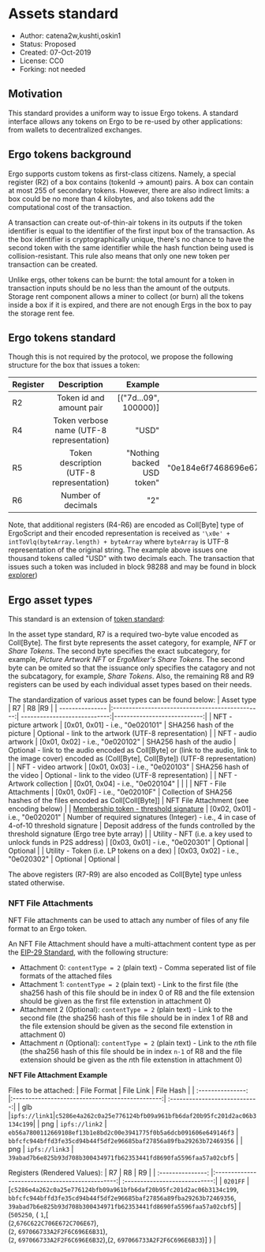 # Assets standard

* Author: catena2w,kushti,oskin1
* Status: Proposed
* Created: 07-Oct-2019
* License: CC0
* Forking: not needed 

## Motivation 

This standard provides a uniform way to issue Ergo tokens.
A standard interface allows any tokens on Ergo to be re-used by other applications: from wallets to decentralized exchanges.


## Ergo tokens background

Ergo supports custom tokens as first-class citizens.
Namely, a special register (R2) of a box contains (tokenId -> amount) pairs.
A box can contain at most 255 of secondary tokens. However, there are also indirect limits: a box could be no more than 4 kilobytes, and also tokens add the computational cost of the transaction.

A transaction can create out-of-thin-air tokens in its outputs if the token identifier is equal to the identifier of the first input box of the transaction.
As the box identifier is cryptographically unique, there's no chance to have the second token with the same identifier while the hash function being used is collision-resistant.
This rule also means that only one new token per transaction can be created.

Unlike ergs, other tokens can be burnt: the total amount for a token in transaction inputs should be no less than the amount of the outputs.
Storage rent component allows a miner to collect (or burn) all the tokens inside a box if it is expired, and there are not enough Ergs in the box to pay the storage rent fee.

## Ergo tokens standard

Though this is not required by the protocol, we propose the following structure for the box that issues a token:

| Register        | Description                                     | Example                      |Encoded                      |
| --------------- |:-----------------------------------------------:| ----------------------------:|----------------------------:|
| R2              | Token id and amount pair                        | [("7d...09", 100000)]        |                             |
| R4              | Token verbose name (UTF-8 representation)       | "USD"                        | "0e03555344"                |
| R5              | Token description (UTF-8 representation)        | "Nothing backed USD token"   | "0e184e6f7468696e67206261636b65642055534420746f6b656e"  |
| R6              | Number of decimals                              | "2"                          | "0e0132"                         |

Note, that additional registers (R4-R6) are encoded as Coll[Byte] type of ErgoScript and their encoded representation is received as `'\x0e' + intToVlq(byteArray.length) + byteArray` where `byteArray` is UTF-8 representation of the original string.
The example above issues one thousand tokens called "USD" with two decimals each.
The transaction that issues such a token was included in block 98288 and may be found in block [explorer](https://explorer.ergoplatform.com/en/transactions/5c131f8ae9fa68dab1bac654aa66d364bc7da12107f337a0c9d3d80d8951ee41))

## Ergo asset types

This standard is an extension of [token standard](#ergo-tokens-standard):

In the asset type standard, R7 is a required two-byte value encoded as Coll[Byte]. The first byte represents the asset category, for example, _NFT_ or _Share Tokens_. The second byte specifies the exact subcategory, for example, _Picture Artwork NFT_ or _ErgoMixer's Share Tokens_. The second byte can be omited so that the issuance only specifies the catagory and not the subcatagory, for example, _Share Tokens_.
Also, the remaining R8 and R9 registers can be used by each individual asset types based on their needs.

The standardization of various asset types can be found below:
| Asset type        | R7                                     | R8                      |R9                      |
| --------------- |:-----------------------------------------------:| ----------------------------:|----------------------------:|
| NFT - picture artwork              | [0x01, 0x01] - i.e., "0e020101"                        | SHA256 hash of the picture    | Optional - link to the artwork (UTF-8 representation) |
| NFT - audio artwork              | [0x01, 0x02] - i.e., "0e020102"                        | SHA256 hash of the audio    | Optional - link to the audio encoded as Coll[Byte] or (link to the audio, link to the image cover) encoded as (Coll[Byte], Coll[Byte]) (UTF-8 representation) |
| NFT - video artwork              | [0x01, 0x03] - i.e., "0e020103"                        | SHA256 hash of the video    | Optional - link to the video (UTF-8 representation) |
| NFT - Artwork collection              | [0x01, 0x04] - i.e., "0e020104"                        |     |  |
| NFT - File Attachments             | [0x01, 0x0F] - i.e., "0e02010F"                        | Collection of SHA256 hashes of the files encoded as Coll[Coll[Byte]]    | NFT File Attachment (see encoding below) |
| [Membership token - threshold signature](https://www.ergoforum.org/t/a-simpler-collective-spending-approach-for-everyone/476)              | [0x02, 0x01] - i.e., "0e020201"                        | Number of required signatures (Integer) - i.e., 4 in case of 4-of-10 threshold signature   | Deposit address of the funds controlled by the threshold signature (Ergo tree byte array) |
| Utility - NFT (i.e. a key used to unlock funds in P2S address) | [0x03, 0x01] - i.e., "0e020301" | Optional | Optional |
| Utility - Token (i.e. LP tokens on a dex) | [0x03, 0x02] - i.e., "0e020302" | Optional | Optional | 

The above registers (R7-R9) are also encoded as Coll[Byte] type unless stated otherwise.

### NFT File Attachments
NFT File attachments can be used to attach any number of files of any file format to an Ergo token.

An NFT File Attachment should have a multi-attachment content type as per the [EIP-29 Standard](https://github.com/ergoplatform/eips/pull/58), with the following structure:
- Attachment 0: `contentType = 2` (plain text) - Comma seperated list of file formats of the attached files
- Attachment 1: `contentType = 2` (plain text) - Link to the first file (the sha256 hash of this file should be in index 0 of R8 and the file extension should be given as the first file extenstion in attachment 0)
- Attachment 2 (Optional): `contentType = 2` (plain text) - Link to the second file (the sha256 hash of this file should be in index 1 of R8 and the file extension should be given as the second file extenstion in attachment 0)
- Attachment *n* (Optional): `contentType = 2` (plain text) - Link to the *n*th file (the sha256 hash of this file should be in index `n-1` of R8 and the file extension should be given as the *n*th file extenstion in attachment 0)

**NFT File Attachment Example**

Files to be attached:
| File Format        | File Link                                     | File Hash                      |
| :---------------: |:-----------------------------------------------:| :----------------------------:|
| glb            |`ipfs://link1`|`c5286e4a262c0a25e776124bfb09a961bfb6daf20b95fc201d2ac06b3134c199`|
| png             | `ipfs://link2`                 |  `eb56a7800112669108ef13b1e8bd2c00e3941775f0b5a6dcb091606e649146f3` | `bbfcfc944bffd3fe35cd94b44f5df2e96685baf27856a89fba29263b72469356`    | 
| png           | `ipfs://link3` | `39abad7b6e825b93d708b300434971fb62353441fd8690fa5596faa57a02cbf5`    | 

Registers (Rendered Values):
| R7        | R8                                    | R9                      |
| :---------------: |:-----------------------------------------------:| :----------------------------:|
| `0201FF`    |[`c5286e4a262c0a25e776124bfb09a961bfb6daf20b95fc201d2ac06b3134c199`, `bbfcfc944bffd3fe35cd94b44f5df2e96685baf27856a89fba29263b72469356`, `39abad7b6e825b93d708b300434971fb62353441fd8690fa5596faa57a02cbf5`]                 |  (`505250`, ( `1`,[<br>(`2`,`676C622C706E672C706E67`),<br>(`2`, `697066733A2F2F6C696E6B31`),<br>(`2`, `697066733A2F2F6C696E6B32`),(`2`, `697066733A2F2F6C696E6B33`)] )    |




